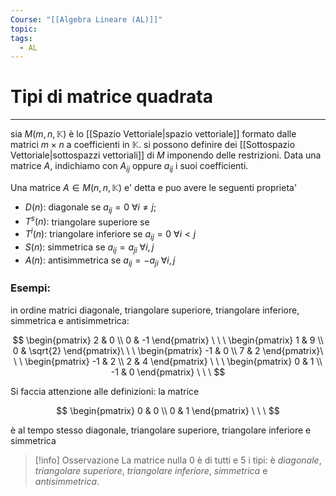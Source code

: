 ```yaml
---
Course: "[[Algebra Lineare (AL)]]"
topic: 
tags:
  - AL
---
```


# Tipi di matrice quadrata
---
sia  $M(m, n, \mathbb{K})$ è lo [[Spazio Vettoriale|spazio vettoriale]] formato dalle matrici $m \times n$ a coefficienti in $\mathbb{K}$. 
si possono definire dei [[Sottospazio Vettoriale|sottospazzi vettoriali]] di $M$ imponendo delle restrizioni.
Data una matrice $A$, indichiamo con $A_{ij}$ oppure $a_{ij}$ i suoi coefficienti. 


Una matrice $A\in M(n,n,\mathbb{K})$ e' detta e puo avere le seguenti proprieta'

- $D(n) :$ diagonale se $a_{ij} = 0 \ \forall i \not= j$;
- $T^s(n):$ triangolare superiore se
- $T^i (n):$  triangolare inferiore se $a_{ij} = 0\ \forall i < j$
- $S(n):$  simmetrica se $a_{ij} = a_{ji} \ \forall i, j$
- $A(n):$  antisimmetrica se $a_{ij} = −a_{ji}\ \forall i, j$

### Esempi:

in ordine matrici diagonale, triangolare superiore, triangolare inferiore, simmetrica e antisimmetrica:

$$
\begin{pmatrix}
2 & 0 \\
0 & -1
\end{pmatrix} \ \ \ \begin{pmatrix}
1 & 9 \\
0 & \sqrt{2}
\end{pmatrix}\ \ \
\begin{pmatrix}
-1 & 0 \\
7 & 2
\end{pmatrix}\ \ \
\begin{pmatrix}
-1 & 2 \\
2 & 4
\end{pmatrix} \ \ \
\begin{pmatrix}
0 & 1 \\
-1 & 0
\end{pmatrix} \ \ \
$$

Si faccia attenzione alle definizioni: la matrice

$$
\begin{pmatrix}
0 & 0 \\
0 & 1
\end{pmatrix} \ \ \
$$

è al tempo stesso diagonale, triangolare superiore, triangolare inferiore e simmetrica

>[!info]  Osservazione
> La matrice nulla 0 è di tutti e 5 i tipi: è _diagonale_, _triangolare superiore_, _triangolare inferiore_, _simmetrica_ e _antisimmetrica_.
